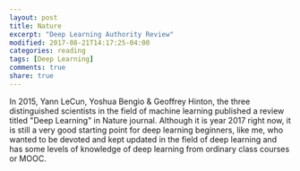```yaml
---
layout: post
title: Nature
excerpt: "Deep Learning Authority Review"
modified: 2017-08-21T14:17:25-04:00
categories: reading
tags: [Deep Learning]
comments: true
share: true
---
```


In 2015, Yann LeCun, Yoshua Bengio & Geoffrey Hinton, the three distinguished scientists in the field of machine learning published a review titled "Deep Learning" in Nature journal. Although it is year 2017 right now, it is still a very good starting point for deep learning beginners, like me, who wanted to be devoted and kept updated in the field of deep learning and has some levels of knowledge of deep learning from ordinary class courses or MOOC.
